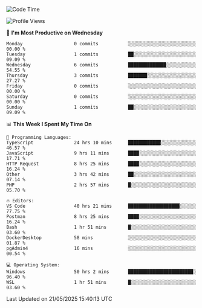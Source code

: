 <!--START_SECTION:waka-->
![Code Time](http://img.shields.io/badge/Code%20Time-5%2C023%20hrs%2029%20mins-blue)

![Profile Views](http://img.shields.io/badge/Profile%20Views-8-blue)

📅 **I'm Most Productive on Wednesday** 

```text
Monday                   0 commits           ░░░░░░░░░░░░░░░░░░░░░░░░░   00.00 % 
Tuesday                  1 commits           ██░░░░░░░░░░░░░░░░░░░░░░░   09.09 % 
Wednesday                6 commits           ██████████████░░░░░░░░░░░   54.55 % 
Thursday                 3 commits           ███████░░░░░░░░░░░░░░░░░░   27.27 % 
Friday                   0 commits           ░░░░░░░░░░░░░░░░░░░░░░░░░   00.00 % 
Saturday                 0 commits           ░░░░░░░░░░░░░░░░░░░░░░░░░   00.00 % 
Sunday                   1 commits           ██░░░░░░░░░░░░░░░░░░░░░░░   09.09 % 
```


📊 **This Week I Spent My Time On** 

```text
💬 Programming Languages: 
TypeScript               24 hrs 10 mins      ████████████░░░░░░░░░░░░░   46.57 % 
JavaScript               9 hrs 11 mins       ████░░░░░░░░░░░░░░░░░░░░░   17.71 % 
HTTP Request             8 hrs 25 mins       ████░░░░░░░░░░░░░░░░░░░░░   16.24 % 
Other                    3 hrs 42 mins       ██░░░░░░░░░░░░░░░░░░░░░░░   07.14 % 
PHP                      2 hrs 57 mins       █░░░░░░░░░░░░░░░░░░░░░░░░   05.70 % 

🔥 Editors: 
VS Code                  40 hrs 21 mins      ███████████████████░░░░░░   77.75 % 
Postman                  8 hrs 25 mins       ████░░░░░░░░░░░░░░░░░░░░░   16.24 % 
Bash                     1 hr 51 mins        █░░░░░░░░░░░░░░░░░░░░░░░░   03.60 % 
DockerDesktop            58 mins             ░░░░░░░░░░░░░░░░░░░░░░░░░   01.87 % 
pgAdmin4                 16 mins             ░░░░░░░░░░░░░░░░░░░░░░░░░   00.54 % 

💻 Operating System: 
Windows                  50 hrs 2 mins       ████████████████████████░   96.40 % 
WSL                      1 hr 51 mins        █░░░░░░░░░░░░░░░░░░░░░░░░   03.60 % 
```


 Last Updated on 21/05/2025 15:40:13 UTC
<!--END_SECTION:waka-->
